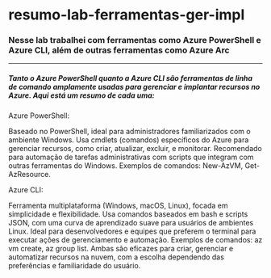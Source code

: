 # resumo-lab-ferramentas-ger-impl
### Nesse lab trabalhei com ferramentas como Azure PowerShell e Azure CLI, além de outras ferramentas como Azure Arc

----

##### Tanto o Azure PowerShell quanto a Azure CLI são ferramentas de linha de comando amplamente usadas para gerenciar e implantar recursos no Azure. Aqui está um resumo de cada uma:

Azure PowerShell:

Baseado no PowerShell, ideal para administradores familiarizados com o ambiente Windows.
Usa cmdlets (comandos) específicos do Azure para gerenciar recursos, como criar, atualizar, excluir, e monitorar.
Recomendado para automação de tarefas administrativas com scripts que integram com outras ferramentas do Windows.
Exemplos de comandos: New-AzVM, Get-AzResource.


Azure CLI:


Ferramenta multiplataforma (Windows, macOS, Linux), focada em simplicidade e flexibilidade.
Usa comandos baseados em bash e scripts JSON, com uma curva de aprendizado suave para usuários de ambientes Linux.
Ideal para desenvolvedores e equipes que preferem o terminal para executar ações de gerenciamento e automação.
Exemplos de comandos: az vm create, az group list.
Ambas são eficazes para criar, gerenciar e automatizar recursos na nuvem, com a escolha dependendo das preferências e familiaridade do usuário.

